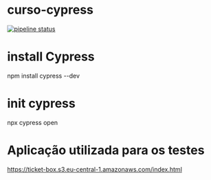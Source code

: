 # curso-cypress

[![pipeline status](https://gitlab.com/rafalmeidas/curso-cypress-basico/badges/main/pipeline.svg)](https://gitlab.com/rafalmeidas/curso-cypress-basico/-/commits/main)

# install Cypress

npm install cypress --dev

# init cypress

npx cypress open

# Aplicação utilizada para os testes

https://ticket-box.s3.eu-central-1.amazonaws.com/index.html
